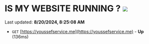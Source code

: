 # IS MY WEBSITE RUNNING ? [![](https://img.shields.io/static/v1?label=Sponsor&message=%E2%9D%A4&logo=GitHub&color=%23fe8e86)](https://github.com/sponsors/Youssef-Lehmam)

Last updated: **8/20/2024, 8:25:08 AM**

- `GET` [https://youssefservice.me](https://youssefservice.me) - **Up** (136ms)

